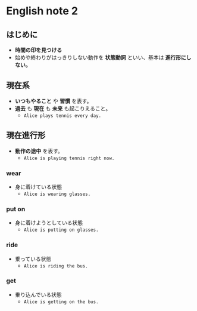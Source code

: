# English note 2

## はじめに
 - **時間の印を見つける**
 - 始めや終わりがはっきりしない動作を **状態動詞** といい、基本は **進行形にしない。**

## 現在系
 - **いつもやること** や **習慣** を表す。
 - **過去** も **現在** も **未来** も起こりえること。
    - ` Alice plays tennis every day. `

## 現在進行形
 - **動作の途中** を表す。
    - ` Alice is playing tennis right now. `

### wear
 - 身に着けている状態
    - ` Alice is wearing glasses. `

### put on
 - 身に着けようとしている状態
    - ` Alice is putting on glasses. `

### ride
 - 乗っている状態
    - ` Alice is riding the bus. `

### get
 - 乗り込んでいる状態
    - ` Alice is getting on the bus. `
